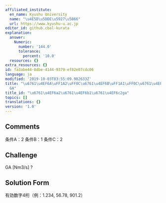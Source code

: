 ```yaml
---
affiliated_institute:
  en_name: Kyushu University
  name: "\u4E5D\u5DDE\u5927\u5B66"
  url: https://www.kyushu-u.ac.jp
editor_id: github.cbal-kurata
explanation:
  answer:
    Numeric:
      number: '144.0'
      tolerance:
        percent: '10.0'
  resources: {}
extra_resources: {}
id: fa3abe44-8dbe-4144-9379-ef82e07cdc06
language: ja
modified: '2019-10-03T03:55:09.982633Z'
title: "\u6761\u4EF6A\uFF1A2\uFF0C\u6761\u4EF6B\uFF1A1\uFF0C\u6761\u4EF6C\uFF1A2\uFF0C\
  GA"
title_id: "\u6761\u4EF6a2\u6761\u4EF6b1\u6761\u4EF6c2ga"
topics: []
translations: {}
version: '1.0'
---
```


## Comments
条件A：2
条件B：1
条件C：2

## Challenge
GA [Nm3/s] ?

## Solution Form
有効数字4桁（例：1.234,  56.78,  901.2）




